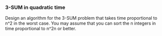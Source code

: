 ### 3-SUM in quadratic time

Design an algorithm for the 3-SUM problem that takes time proportional to n^2 in the worst case. You may assume that you can sort the n integers in time proportional to n^2n or better.
